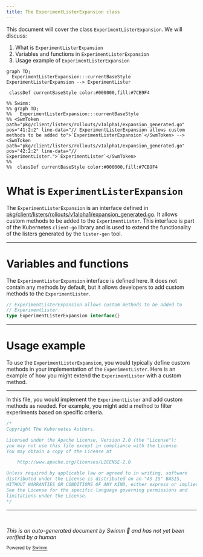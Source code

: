 ```yaml
---
title: The ExperimentListerExpansion class
---
```

This document will cover the class <SwmToken path="pkg/client/listers/rollouts/v1alpha1/expansion_generated.go" pos="41:2:2" line-data="// ExperimentListerExpansion allows custom methods to be added to">`ExperimentListerExpansion`</SwmToken>. We will discuss:

1. What is <SwmToken path="pkg/client/listers/rollouts/v1alpha1/expansion_generated.go" pos="41:2:2" line-data="// ExperimentListerExpansion allows custom methods to be added to">`ExperimentListerExpansion`</SwmToken>
2. Variables and functions in <SwmToken path="pkg/client/listers/rollouts/v1alpha1/expansion_generated.go" pos="41:2:2" line-data="// ExperimentListerExpansion allows custom methods to be added to">`ExperimentListerExpansion`</SwmToken>
3. Usage example of <SwmToken path="pkg/client/listers/rollouts/v1alpha1/expansion_generated.go" pos="41:2:2" line-data="// ExperimentListerExpansion allows custom methods to be added to">`ExperimentListerExpansion`</SwmToken>

```mermaid
graph TD;
  ExperimentListerExpansion:::currentBaseStyle
ExperimentListerExpansion --> ExperimentLister

 classDef currentBaseStyle color:#000000,fill:#7CB9F4

%% Swimm:
%% graph TD;
%%   ExperimentListerExpansion:::currentBaseStyle
%% <SwmToken path="pkg/client/listers/rollouts/v1alpha1/expansion_generated.go" pos="41:2:2" line-data="// ExperimentListerExpansion allows custom methods to be added to">`ExperimentListerExpansion`</SwmToken> --> <SwmToken path="pkg/client/listers/rollouts/v1alpha1/expansion_generated.go" pos="42:2:2" line-data="// ExperimentLister.">`ExperimentLister`</SwmToken>
%% 
%%  classDef currentBaseStyle color:#000000,fill:#7CB9F4
```

# What is <SwmToken path="pkg/client/listers/rollouts/v1alpha1/expansion_generated.go" pos="41:2:2" line-data="// ExperimentListerExpansion allows custom methods to be added to">`ExperimentListerExpansion`</SwmToken>

The <SwmToken path="pkg/client/listers/rollouts/v1alpha1/expansion_generated.go" pos="41:2:2" line-data="// ExperimentListerExpansion allows custom methods to be added to">`ExperimentListerExpansion`</SwmToken> is an interface defined in <SwmPath>[pkg/client/listers/rollouts/v1alpha1/expansion_generated.go](pkg/client/listers/rollouts/v1alpha1/expansion_generated.go)</SwmPath>. It allows custom methods to be added to the <SwmToken path="pkg/client/listers/rollouts/v1alpha1/expansion_generated.go" pos="42:2:2" line-data="// ExperimentLister.">`ExperimentLister`</SwmToken>. This interface is part of the Kubernetes <SwmToken path="pkg/client/listers/rollouts/v1alpha1/experiment.go" pos="25:6:8" line-data="	&quot;k8s.io/client-go/tools/cache&quot;">`client-go`</SwmToken> library and is used to extend the functionality of the listers generated by the <SwmToken path="pkg/client/listers/rollouts/v1alpha1/expansion_generated.go" pos="17:8:10" line-data="// Code generated by lister-gen. DO NOT EDIT.">`lister-gen`</SwmToken> tool.

<SwmSnippet path="/pkg/client/listers/rollouts/v1alpha1/expansion_generated.go" line="41">

---

# Variables and functions

The <SwmToken path="pkg/client/listers/rollouts/v1alpha1/expansion_generated.go" pos="41:2:2" line-data="// ExperimentListerExpansion allows custom methods to be added to">`ExperimentListerExpansion`</SwmToken> interface is defined here. It does not contain any methods by default, but it allows developers to add custom methods to the <SwmToken path="pkg/client/listers/rollouts/v1alpha1/expansion_generated.go" pos="42:2:2" line-data="// ExperimentLister.">`ExperimentLister`</SwmToken>.

```go
// ExperimentListerExpansion allows custom methods to be added to
// ExperimentLister.
type ExperimentListerExpansion interface{}
```

---

</SwmSnippet>

# Usage example

To use the <SwmToken path="pkg/client/listers/rollouts/v1alpha1/expansion_generated.go" pos="41:2:2" line-data="// ExperimentListerExpansion allows custom methods to be added to">`ExperimentListerExpansion`</SwmToken>, you would typically define custom methods in your implementation of the <SwmToken path="pkg/client/listers/rollouts/v1alpha1/expansion_generated.go" pos="42:2:2" line-data="// ExperimentLister.">`ExperimentLister`</SwmToken>. Here is an example of how you might extend the <SwmToken path="pkg/client/listers/rollouts/v1alpha1/expansion_generated.go" pos="42:2:2" line-data="// ExperimentLister.">`ExperimentLister`</SwmToken> with a custom method.

<SwmSnippet path="/pkg/client/listers/rollouts/v1alpha1/experiment.go" line="1">

---

In this file, you would implement the <SwmToken path="pkg/client/listers/rollouts/v1alpha1/expansion_generated.go" pos="42:2:2" line-data="// ExperimentLister.">`ExperimentLister`</SwmToken> and add custom methods as needed. For example, you might add a method to filter experiments based on specific criteria.

```go
/*
Copyright The Kubernetes Authors.

Licensed under the Apache License, Version 2.0 (the "License");
you may not use this file except in compliance with the License.
You may obtain a copy of the License at

    http://www.apache.org/licenses/LICENSE-2.0

Unless required by applicable law or agreed to in writing, software
distributed under the License is distributed on an "AS IS" BASIS,
WITHOUT WARRANTIES OR CONDITIONS OF ANY KIND, either express or implied.
See the License for the specific language governing permissions and
limitations under the License.
*/
```

---

</SwmSnippet>

&nbsp;

*This is an auto-generated document by Swimm 🌊 and has not yet been verified by a human*

<SwmMeta version="3.0.0" repo-id="Z2l0aHViJTNBJTNBaW50dWl0LWFyZ28tcm9sbG91dHMtZGVtbyUzQSUzQVN3aW1tLURlbW8=" repo-name="intuit-argo-rollouts-demo"><sup>Powered by [Swimm](/)</sup></SwmMeta>
